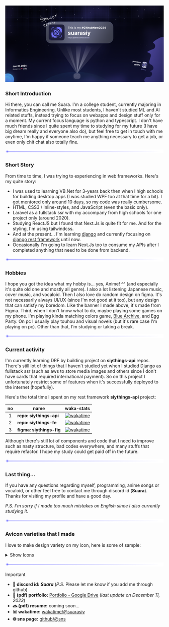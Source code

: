 ![Suara's self made github card 2024](<./images/Github%20Profile%20Card%202024%20(self%20made,%20aligned%20wide).png>)

### Short Introduction

Hi there, you can call me Suara. I'm a college student, currently majoring in Informatics Engineering. Unlike most students, I haven't studied ML and AI related stuffs, instead trying to focus on webapps and design stuff only for a moment. My current focus language is python and typescript. I don't have much friends since I quite spent my time to studying for my future (I have big dream really and everyone also do), but feel free to get in touch with me anytime, I'm happy if someone teach me anything necessary to get a job, or even only chit chat also totally fine.

![hr](./images/hr.png 'Horizontal line')

### Short Story

From time to time, I was trying to experiencing in web frameworks. Here's my quite story:

- I was used to learning VB.Net for 3-years back then when I high schools for building desktop apps (I was studied WPF too at that time for a bit). I got mentored only around 10 days, so my code was really cumbersome.
- HTML, CSS3 / Inline-styles, and JavaScript (even the basic only).
- Laravel as a fullstack ssr with my accompany from high schools for one project only (around 2020).
- Studying ReactJS but I found that Next.Js is quite fit for me. And for the styling, I'm using tailwindcss.
- And at the present... I'm learning [django](https://docs.djangoproject.com/en/4.2/releases/4.2.4/ 'Django 4.2.4') and currently focusing on [django rest framework](https://www.django-rest-framework.org/ 'Django Rest Framework') until now.
- Occasionally I'm going to learn Next.Js too to consume my APIs after I completed anything that need to be done from backend.

![hr](./images/hr.png 'Horizontal line')

### Hobbies

I hope you got the idea what my hobby is... yes, Anime! ^^ (and especially it's quite old one and mostly all genre). I also a lot listening Japanese music, cover music, and vocaloid. Then I also love do random design on figma. It's not necessarily always UI/UX (since I'm not good at it too), but any design that can satisfy my boredom. Like the banner I made above, it's made from Figma. Third, when I don't know what to do, maybe playing some games on my phone. I'm playing kinda matching colors game, [Blue Archive](https://bluearchive.nexon.com/home 'Blue Archive ENG'), and Egg Party. On pc I usually play touhou and visual novels (but it's rare case I'm playing on pc). Other than that, I'm studying or taking a break.

![hr](./images/hr.png 'Horizontal line')

### Current activity

I'm currently learning DRF by building project on **siythings-api** repos. There's still lot of things that I haven't studied yet when I studied Django as fullstack ssr (such as aws to store media images and others since I don't have cards that required international payment). So on this project I unfortunately restrict some of features when it's successfully deployed to the internet (hopefully).

Here's the total time I spent on my rest framework **siythings-api** project:

| no  | name                     | waka-stats                                                                                                                                                                                                                                              |
| :-: | ------------------------ | ------------------------------------------------------------------------------------------------------------------------------------------------------------------------------------------------------------------------------------------------------- |
|  1  | **repo: siythings-api**  | [![wakatime](https://wakatime.com/badge/user/8da27616-a88f-4977-b723-777859a025b7/project/0536c8c6-6f79-4b2a-8eeb-c7a3102fb4ce.svg)](https://wakatime.com/badge/user/8da27616-a88f-4977-b723-777859a025b7/project/0536c8c6-6f79-4b2a-8eeb-c7a3102fb4ce) |
|  2  | **repo: siythings-fe**   | [![wakatime](https://wakatime.com/badge/user/8da27616-a88f-4977-b723-777859a025b7/project/ad3d117b-f31f-46d9-a7c3-afee343266e2.svg)](https://wakatime.com/badge/user/8da27616-a88f-4977-b723-777859a025b7/project/ad3d117b-f31f-46d9-a7c3-afee343266e2) |
|  3  | **figma: siythings-fig** | [![wakatime](https://wakatime.com/badge/user/8da27616-a88f-4977-b723-777859a025b7/project/018b9be0-df09-4573-a624-6c9e56309f20.svg)](https://wakatime.com/badge/user/8da27616-a88f-4977-b723-777859a025b7/project/018b9be0-df09-4573-a624-6c9e56309f20) |

Although there's still lot of components and code that I need to improve such as nasty structure, bad codes everywhere, and many stuffs that require refactor. I hope my study could get paid off in the future.

![hr](./images/hr.png 'Horizontal line')

### Last thing...

If you have any questions regarding myself, programming, anime songs or vocaloid, or other feel free to contact me through discord id (**Suara**). Thanks for visiting my profile and have a good day.

_P.S. I'm sorry if I made too much mistakes on English since I also currently studying it._

![hr](./images/hr.png 'Horizontal line')

### Avicon varieties that I made

I love to make design variety on my icon, here is some of sample:

<details>

<summary>Show Icons</summary> <br />

![alt](./images/icons/string-nature.png) ![img](./images/icons/string-spooky.png) ![img](./images/icons/string-atom.png) ![img](./images/icons/string-4-kind.png) ![img](./images/icons/string-new-year.png) ![img](./images/icons/string-winter.png) ![img](./images/icons/string-maretu.png)

![img](./images/icons/illust-1.png) ![img](./images/icons/illust-2.png) ![img](./images/icons/illust-3.png) ![img](./images/icons/illust-4.png) ![img](./images/icons/illust-5.png) ![img](./images/icons/illust-6.png)

![img](./images/icons/drawing-1.png) ![img](./images/icons/drawing-2.png) ![img](./images/icons/drawing-3.png) ![img](./images/icons/drawing-4.png)

</details>

![hr](./images/hr.png 'Horizontal line')

> [!IMPORTANT]
>
> - **💬 discord id:** **_Suara_** (_P.S._ Please let me know if you add me through github)
> - **📰 (pdf) portfolio:** [Portfolio - Google Drive](https://drive.google.com/file/d/1Q7E6uLaexgGlX3U648aGn3nolyh9Dgtl/view?usp=sharing 'last update on December 11, 2023') (_last update on December 11, 2023_)
> - **🔜 (pdf) resume:** coming soon...
> - **📊 wakatime:** [wakatime/@suarasiy](https://wakatime.com/@suarasiy)
> - **🌐 sns page:** [github/@sns](http://suarasiy.github.io/sns/)
